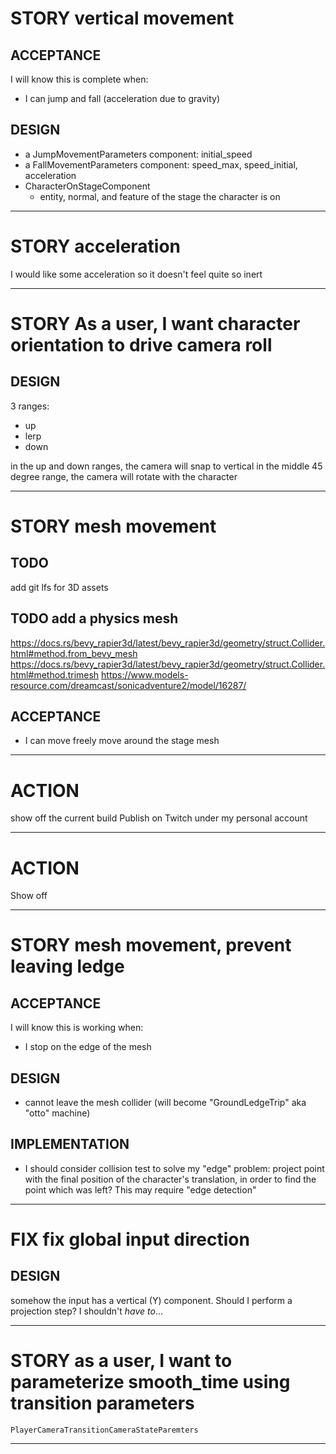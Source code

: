 # STORY vertical movement

## ACCEPTANCE

I will know this is complete when:

- I can jump and fall (acceleration due to gravity)

## DESIGN

- a JumpMovementParameters component: initial_speed
- a FallMovementParameters component: speed_max, speed_initial, acceleration
- CharacterOnStageComponent
  - entity, normal, and feature of the stage the character is on

---

# STORY acceleration

I would like some acceleration so it doesn't feel quite so inert

---

# STORY As a user, I want character orientation to drive camera roll

## DESIGN

3 ranges:

- up
- lerp
- down

in the up and down ranges, the camera will snap to vertical
in the middle 45 degree range, the camera will rotate with the character

---

# STORY mesh movement

## TODO

add git lfs for 3D assets

## TODO add a physics mesh

https://docs.rs/bevy_rapier3d/latest/bevy_rapier3d/geometry/struct.Collider.html#method.from_bevy_mesh
https://docs.rs/bevy_rapier3d/latest/bevy_rapier3d/geometry/struct.Collider.html#method.trimesh
https://www.models-resource.com/dreamcast/sonicadventure2/model/16287/

## ACCEPTANCE

- I can move freely move around the stage mesh

---

# ACTION

show off the current build
Publish on Twitch under my personal account

---

# ACTION

Show off

---

# STORY mesh movement, prevent leaving ledge

## ACCEPTANCE

I will know this is working when:

- I stop on the edge of the mesh

## DESIGN

- cannot leave the mesh collider (will become "GroundLedgeTrip" aka "otto" machine)

## IMPLEMENTATION

- I should consider collision test to solve my "edge" problem: project point with the final position of the character's translation, in order to find the point which was left?
  This may require "edge detection"

---

# FIX fix global input direction

## DESIGN

somehow the input has a vertical (Y) component. Should I perform a projection step? I shouldn't _have to_...

---

# STORY as a user, I want to parameterize smooth_time using transition parameters

`PlayerCameraTransitionCameraStateParemters`

---
